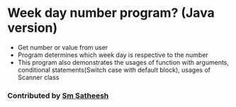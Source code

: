 # Week day number program? (Java version)
* Get number or value from user <br/>
* Program determines which week day is respective to the number<br />
* This program also demonstrates the usages of function with arguments, conditional statements(Switch case with default block), usages of Scanner class <br />

### Contributed by [Sm Satheesh](https://github.com/smsatheesh)
